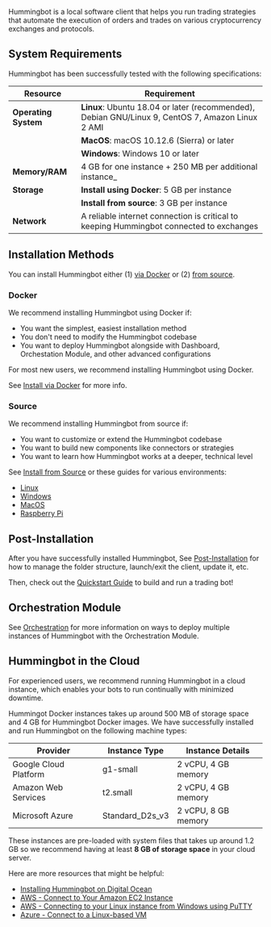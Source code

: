 Hummingbot is a local software client that helps you run trading strategies that automate the execution of orders and trades on various cryptocurrency exchanges and protocols.

## System Requirements

Hummingbot has been successfully tested with the following specifications:

| Resource             | Requirement                                                                                                                  |
| -------------------- | ---------------------------------------------------------------------------------------------------------------------------- |
| **Operating System** | **Linux**: Ubuntu 18.04 or later (recommended), Debian GNU/Linux 9, CentOS 7, Amazon Linux 2 AMI |
|                      | **MacOS**: macOS 10.12.6 (Sierra) or later                                                                                   |
|                      | **Windows**: Windows 10 or later                                                                                             |
| **Memory/RAM**       | 4 GB for one instance + 250 MB per additional instance_                                                                          |
| **Storage**          | **Install using Docker**: 5 GB per instance                                                                                  |
|                      | **Install from source**: 3 GB per instance                                                                                   |
| **Network**          | A reliable internet connection is critical to keeping Hummingbot connected to exchanges                                     |

## Installation Methods

You can install Hummingbot either (1) [via Docker](./docker.md) or (2) [from source](./source/).

### Docker

We recommend installing Hummingbot using Docker if:

- You want the simplest, easiest installation method
- You don't need to modify the Hummingbot codebase
- You want to deploy Hummingbot alongside with Dashboard, Orchestation Module, and other advanced configurations

For most new users, we recommend installing Hummingbot using Docker.

See [Install via Docker](./docker.md) for more info.

### Source

We recommend installing Hummingbot from source if:

- You want to customize or extend the Hummingbot codebase
- You want to build new components like connectors or strategies
- You want to learn how Hummingbot works at a deeper, technical level

See [Install from Source](./source/) or these guides for various environments:

* [Linux](./linux.md)
* [Windows](./windows.md)
* [MacOS](./mac.md)
* [Raspberry Pi](./raspberry-pi.md)

## Post-Installation

After you have successfully installed Hummingbot, See [Post-Installation](./post-installation.md) for how to manage the folder structure, launch/exit the client, update it, etc.

Then, check out the [Quickstart Guide](/quickstart) to build and run a trading bot!

## Orchestration Module

See [Orchestration](./orchestration.md) for more information on ways to deploy multiple instances of Hummingbot with the Orchestration Module.

## Hummingbot in the Cloud

For experienced users, we recommend running Hummingbot in a cloud instance, which enables your bots to run continually with minimized downtime.

Hummingot Docker instances takes up around 500 MB of storage space and 4 GB for Hummingbot Docker images. We have successfully installed and run Hummingbot on the following machine types:

| Provider              | Instance Type   | Instance Details      |
| --------------------- | --------------- | --------------------- |
| Google Cloud Platform | g1-small        | 2 vCPU, 4 GB memory |
| Amazon Web Services   | t2.small        | 2 vCPU, 4 GB memory   |
| Microsoft Azure       | Standard_D2s_v3 | 2 vCPU, 8 GB memory   |

These instances are pre-loaded with system files that takes up around 1.2 GB so we recommend having at least **8 GB of storage space** in your cloud server.

Here are more resources that might be helpful:

- [Installing Hummingbot on Digital Ocean](https://www.youtube.com/watch?v=XzQJbEJn9ag)
- [AWS - Connect to Your Amazon EC2 Instance](https://aws.amazon.com/ec2/?nc2=h_ql_prod_fs_ec2&ec2-whats-new.sort-by=item.additionalFields.postDateTime&ec2-whats-new.sort-order=desc)
- [AWS - Connecting to your Linux instance from Windows using PuTTY](https://docs.aws.amazon.com/AWSEC2/latest/UserGuide/putty.html)
- [Azure - Connect to a Linux-based VM](https://docs.microsoft.com/en-us/azure/marketplace/partner-center-portal/create-azure-vm-technical-asset#connect-to-a-linux-based-vm)